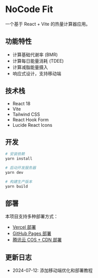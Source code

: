 # NoCode Fit

一个基于 React + Vite 的热量计算器应用。

## 功能特性

- 计算基础代谢率 (BMR)
- 计算每日能量消耗 (TDEE)
- 计算减脂能量摄入
- 响应式设计，支持移动端

## 技术栈

- React 18
- Vite
- Tailwind CSS
- React Hook Form
- Lucide React Icons

## 开发

```bash
# 安装依赖
yarn install

# 启动开发服务器
yarn dev

# 构建生产版本
yarn build
```

## 部署

本项目支持多种部署方式：

- [Vercel 部署](./learn/vercel-deployment.md)
- [GitHub Pages 部署](./learn/github-pages-deployment.md)
- [腾讯云 COS + CDN 部署](./learn/tencent-cloud-deployment.md)

## 更新日志

- 2024-07-12: 添加移动端优化和部署教程
